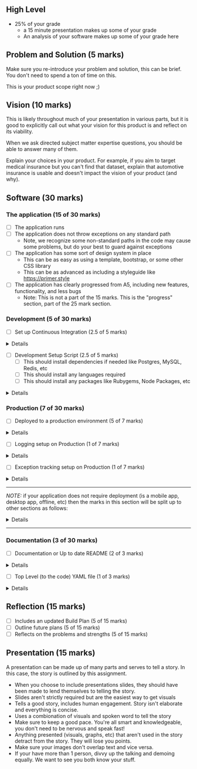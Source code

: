 ## High Level

- 25% of your grade
  - a 15 minute presentation makes up some of your grade
  - An analysis of your software makes up some of your grade here

## Problem and Solution (5 marks)

Make sure you re-introduce your problem and solution, this can be brief. You don't need to spend a ton of time on this.

This is your product scope right now ;)

## Vision (10 marks)

This is likely throughout much of your presentation in various parts,
but it is good to explicitly call out what your vision for this product is and reflect on its viability.

When we ask directed subject matter expertise questions, you should be able to answer many of them.

Explain your choices in your product. For example, if you aim to target medical insurance but you can't find that dataset, explain that automotive insurance is usable and doesn't impact the vision of your product (and why).

## Software (30 marks)

### The application (15 of 30 marks)

- [ ] The application runs
- [ ] The application does not throw exceptions on any standard path
  - Note, we recognize some non-standard paths in the code may cause some problems, but do your best to guard against exceptions
- [ ] The application has some sort of design system in place
  - This can be as easy as using a template, bootstrap, or some other CSS library
  - This can be as advanced as including a styleguide like https://primer.style
- [ ] The application has clearly progressed from A5, including new features, functionality, and less bugs
  - Note: This is not a part of the 15 marks. This is the "progress" section, part of the 25 mark section.

### Development (5 of 30 marks)

- [ ] Set up Continuous Integration (2.5 of 5 marks)

<details markdown="1">

  I recommend [GitHub Actions CI](https://help.github.com/en/actions/automating-your-workflow-with-github-actions).

  <h4>Examples:</h4>

  - [Javascript example for GitHub Actions CI](https://github.com/integrations/jira/pull/295)
  - [Ruby example for GitHub Actions CI](https://github.com/dcsil/team_app/blob/master/.github/workflows/ruby.yml)

</details>

- [ ] Development Setup Script (2.5 of 5 marks)
  - [ ] This should install dependencies if needed like Postgres, MySQL, Redis, etc
  - [ ] This should install any languages required
  - [ ] This should install any packages like Rubygems, Node Packages, etc

<details markdown="1">

  Write a script named `script/bootstrap`, it should setup much of your system for you.

  It is fine if the script targets one operating system (mac, linux, or windows).
  
  Make note of this script in the README of your app. If you have a getting started guide, this can be in there but you should make sure that that guide is mentioned in the README.
  
  Docker and Docker Compose is a good option here

  <h4>Examples:</h4>

  - [Javascript and Node](https://github.com/integrations/jira/blob/master/script/bootstrap)
    - this uses `brew bundle`, which comes from https://brew.sh/
    - `brew bundle` installed everything from the [`Brewfile`](https://github.com/integrations/jira/blob/master/Brewfile)

</details>

### Production (7 of 30 marks)

- [ ] Deployed to a production environment (5 of 7 marks)

<details markdown="1">

  You can deploy to Heroku really easily with Ruby, Javascript, Python, Go, PHP, and other languages.
    - You only need the hobby dyno
    - I would recommend Postgres as there is a free hobby database you can use
    - This is not good to host your machine learning experiments
    - It is included in your [GitHub Student Pack](https://education.github.com/pack)

  - [DigitalOcean](https://digitalocean.com), [Amazon AWS](https://aws.amazon.com/), and [Microsoft Azure](https://azure.microsoft.com/en-us/) are other options and also included

</details>

- [ ] Logging setup on Production (1 of 7 marks)

<details markdown="1">

  - [LogDNA](https://logdna.com/) is included in your [GitHub Student Pack](https://education.github.com/pack)
  - There is also a Heroku add-on to make this really easy
  
  Logging services help you debug your application and know what's going on.
  Be careful not to send passwords, tokens, and other secure information here. Some places, like GitHub, even remove [personally identifiable information](https://en.wikipedia.org/wiki/Personal_data) from the logs.

</details>


- [ ] Exception tracking setup on Production (1 of 7 marks)

<details markdown="1">

  - [Sentry](https://sentry.io/) is included in your student pack
  - There is also a Heroku add-on to make this really easy
  
  While logging services help you debug, they can't keep track of all the information you need when an exception or bug occurs.
  For that, you need exception tracking. This will capture information like the stack trace of the exception, the error class and name, and other metadata to help you pinpoint the issue.
  Be careful not to send passwords, tokens, and other secure information here. Some places, like GitHub, even remove [personally identifiable information](https://en.wikipedia.org/wiki/Personal_data) from the metadata.

</details>

---

_NOTE:_ if your application does not require deployment (is a mobile app, desktop app, offline, etc) then the marks in this section will be split up to other sections as follows: 

<details markdown="1">

<h4>Development (8 of 30 marks)</h4>

- [ ] Development Setup Script (4 of 8 marks)
- [ ] Set up Continuous Integration (4 of 8 marks)

<h4>Documentation (7 of 30 marks)</h4>

- [ ] Documentation or Up to date README (5 of 7 marks)
- [ ] Top Level (to the code) YAML file (2 of 7 marks)

</details>

---

### Documentation (3 of 30 marks)

- [ ] Documentation or Up to date README (2 of 3 marks)

<details markdown="1">

  This should include major documentation like architecture diagrams you've made, decisions should be recorded, and any other relevant docs about the app (debugging, development setup, etc).

</details>

- [ ] Top Level (to the code) YAML file (1 of 3 marks)

<details markdown="1">

```yaml 
tools:
  exceptions: https://...
  logging: https://...

services:
  production: https://... (link to the dashboard, not the running app)
  staging: ...

docs:
  getting_started: https://...
  
commands:
  bootstrap: script/bootstrap
  database:
    create: bin/rails db:create
    migrate: bin/rails db:migrate
  server: bin/rails server
```

This should serve as an example. These kinds of files can help you debug, record links to docs, services, tools, and more.

While this is less useful with one app, in an organization with many apps this can be crucial to remembering and finding information.

</details>

## Reflection (15 marks)

- [ ] Includes an updated Build Plan (5 of 15 marks)
- [ ] Outline future plans (5 of 15 marks)
- [ ] Reflects on the problems and strengths (5 of 15 marks)

## Presentation (15 marks)

A presentation can be made up of many parts and serves to tell a story. In this case, the story is outlined by this assignment.

- When you choose to include presentations slides, they should have been made to lend themselves to telling the story.
- Slides aren't strictly required but are the easiest way to get visuals
- Tells a good story, includes human engagement. Story isn't elaborate and everything is concise.
- Uses a combionation of visuals and spoken word to tell the story
- Make sure to keep a good pace. You're all smart and knowledgeable, you don't need to be nervous and speak fast!
- Anything presented (visuals, graphs, etc) that aren't used in the story detract from the story. They will lose you points.
- Make sure your images don't overlap text and vice versa.
- If your have more than 1 person, divvy up the talking and demoing equally. We want to see you both know your stuff.
